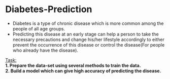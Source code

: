 # Diabetes-Prediction 
  * Diabetes is a type of chronic disease which is more common among the people of all age groups.<br/>
  * Predicting this disease at an early stage can help a person to take the necessary precautions and change his/her lifestyle accordingly to either prevent the
       occurrence of this disease or control the disease(For people who already have the disease).

  <u>Task:</u> <br />
    **1. Prepare the data-set using several methods to train the data.** <br />
    **2. Build a model which can give high accuracy of predicting the disease.** <br />

